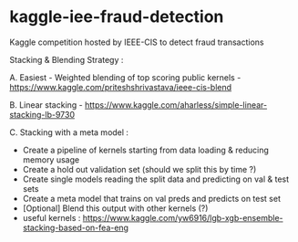 # kaggle-iee-fraud-detection
Kaggle competition hosted by IEEE-CIS to detect fraud transactions

Stacking & Blending Strategy :

A. Easiest - Weighted blending of top scoring public kernels - https://www.kaggle.com/priteshshrivastava/ieee-cis-blend

B. Linear stacking - https://www.kaggle.com/aharless/simple-linear-stacking-lb-9730

C. Stacking with a meta model :
  - Create a pipeline of kernels starting from data loading & reducing memory usage
  - Create a hold out validation set (should we split this by time ?)
  - Create single models reading the split data and predicting on val & test sets
  - Create a meta model that trains on val preds and predicts on test set
  - [Optional] Blend this output with other kernels (?)
  - useful kernels : https://www.kaggle.com/yw6916/lgb-xgb-ensemble-stacking-based-on-fea-eng
  

  
